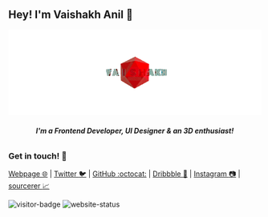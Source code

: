 ## Hey! I'm Vaishakh Anil :wave:

<div align="center">
    <img src="https://github.com/vaishakhanil/vaishakhanil/blob/master/turn.gif">
    <h6><b><i>I'm a Frontend Developer, UI Designer & an 3D enthusiast!</b></i></h6>
</div>

### Get in touch! :maple_leaf:
[Webpage :globe_with_meridians:](https://vaishakhanil.github.io/) | [Twitter :bird:](https://twitter.com/_vaishakhanil_) | [GitHub :octocat:](https://github.com/vaishakhanil) | [Dribbble :art:](https://dribbble.com/vaishakhanil) | [Instagram :camera:](https://www.instagram.com/_vaishakhanil_/) | [sourcerer :chart_with_upwards_trend:](https://sourcerer.io/vaishakhanil) 
<p>
    <img src="https://visitor-badge.glitch.me/badge?page_id=vaishakhanil.visitor-badge" alt="visitor-badge"> 
    <img src="https://img.shields.io/website?label=vaishakhanil.github.io&url=https%3A%2F%2Fvaishakhanil.github.io" alt="website-status">
<p/>

